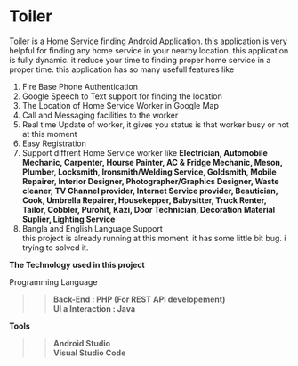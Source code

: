 # Toiler
Toiler is a Home Service finding Android Application. this application is very helpful for finding any home service in your nearby location. this application is fully dynamic. it reduce your time to finding proper home service in a proper time. this application has so many usefull features like <br>
1. Fire Base Phone Authentication <br>
2. Google Speech to Text support for finding the location
3. The Location of Home Service Worker in Google Map <br>
4. Call and Messaging facilities to the worker<br>
5. Real time Update of worker, it gives you status is that worker busy or not at this moment<br>
6. Easy Registration <br>
7. Support diffrent Home Service worker like <b>Electrician, Automobile Mechanic, Carpenter, Hourse Painter, AC & Fridge Mechanic, Meson, Plumber, Locksmith, Ironsmith/Welding Service, Goldsmith, Mobile Repairer, Interior Designer, Photographer/Graphics Designer, Waste cleaner, TV Channel provider, Internet Service provider, Beautician, Cook, Umbrella Repairer, Housekepper, Babysitter, Truck Renter, Tailor, Cobbler, Purohit, Kazi, Door Technician, Decoration Material Suplier, Lighting Service</b> <br>
8. Bangla and English Language Support <br>
this project is already running at this moment. it has some little bit bug. i trying to solved it.

<b>The Technology used in this project</b> <br>
  
 Programming Language<br>
 >><b>Back-End : PHP (For REST API developement)</b><br>
 >><b>UI a Interaction : Java</b> <br>
 
 <b>Tools<b> </br>
 >> Android Studio <br>
 >> Visual Studio Code <br>
